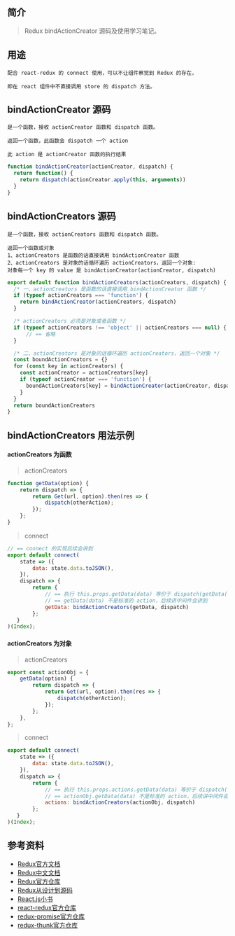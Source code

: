 ## 简介

> Redux bindActionCreator 源码及使用学习笔记。

## 用途

```text
配合 react-redux 的 connect 使用，可以不让组件察觉到 Redux 的存在，

即在 react 组件中不直接调用 store 的 dispatch 方法。
```

## bindActionCreator 源码

```text
是一个函数，接收 actionCreator 函数和 dispatch 函数。

返回一个函数，此函数会 dispatch 一个 action

此 action 是 actionCreator 函数的执行结果
```

```js
function bindActionCreator(actionCreator, dispatch) {
  return function() {
    return dispatch(actionCreator.apply(this, arguments))
  }
}
```

## bindActionCreators 源码

```text
是一个函数，接收 actionCreators 函数和 dispatch 函数。

返回一个函数或对象
1、actionCreators 是函数的话直接调用 bindActionCreator 函数
2、actionCreators 是对象的话循环遍历 actionCreators，返回一个对象:
对象每一个 key 的 value 是 bindActionCreator(actionCreator, dispatch)
```

```js
export default function bindActionCreators(actionCreators, dispatch) {
  /* 一、actionCreators 是函数的话直接调用 bindActionCreator 函数 */
  if (typeof actionCreators === 'function') {
    return bindActionCreator(actionCreators, dispatch)
  }

  /* actionCreators 必须是对象或者函数 */
  if (typeof actionCreators !== 'object' || actionCreators === null) {
      // == 省略
  }

  /* 二、actionCreators 是对象的话循环遍历 actionCreators，返回一个对象 */
  const boundActionCreators = {}
  for (const key in actionCreators) {
    const actionCreator = actionCreators[key]
    if (typeof actionCreator === 'function') {
      boundActionCreators[key] = bindActionCreator(actionCreator, dispatch)
    }
  }
  return boundActionCreators
}
```

## bindActionCreators 用法示例

#### actionCreators 为函数

> actionCreators

```js
function getData(option) {
    return dispatch => {
        return Get(url, option).then(res => {
            dispatch(otherAction);
        });
    };
}
```

> connect

```js
// == connect 的实现后续会讲到
export default connect(
    state => ({
        data: state.data.toJSON(),
    }),
    dispatch => {
        return {
            // == 执行 this.props.getData(data) 等价于 dispatch(getData(data))
            // == getData(data) 不是标准的 action，后续讲中间件会讲到
            getData: bindActionCreators(getData, dispatch)
        };
   }
)(Index);
```

#### actionCreators 为对象

> actionCreators

```js
export const actionObj = {
    getData(option) {
        return dispatch => {
            return Get(url, option).then(res => {
                dispatch(otherAction);
            });
        };
    },
};
```

> connect

```js
export default connect(
    state => ({
        data: state.data.toJSON(),
    }),
    dispatch => {
        return {
            // == 执行 this.props.actions.getData(data) 等价于 dispatch(actionObj.getData(data))
            // == actionObj.getData(data) 不是标准的 action，后续讲中间件会讲到
            actions: bindActionCreators(actionObj, dispatch)
        };
   }
)(Index);
```

## 参考资料

- [Redux官方文档](https://redux.js.org/introduction/getting-started)
- [Redux中文文档](http://cn.redux.js.org/)
- [Redux官方仓库](https://github.com/reduxjs/redux)
- [Redux从设计到源码](https://tech.meituan.com/2017/07/14/redux-design-code.html)
- [React.js小书](http://huziketang.mangojuice.top/books/react/lesson30)
- [react-redux官方仓库](https://github.com/reduxjs/react-redux)
- [redux-promise官方仓库](https://github.com/redux-utilities/redux-promise)
- [redux-thunk官方仓库](https://github.com/reduxjs/redux-thunk)
